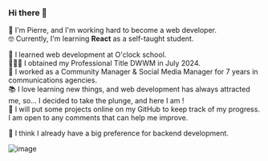 ### Hi there 👋

💬 I'm Pierre, and I'm working hard to become a web developer.  
🤓 Currently, I'm learning **React** as a self-taught student.  
  
🌱 I learned web development at O'clock school.  
👨🏻‍🎓 I obtained my Professional Title DWWM in July 2024.  
📱 I worked as a Community Manager & Social Media Manager for 7 years in communications agencies.  
📚 I love learning new things, and web development has always attracted me, so... I decided to take the plunge, and here I am !  
📄 I will put some projects online on my GitHub to keep track of my progress. I am open to any comments that can help me improve.  
  
🥰 I think I already have a big preference for backend development.

![image](https://img.shields.io/badge/PHP-777BB4?style=for-the-badge&logo=php&logoColor=white)

<!--
**PierreMorin4590/PierreMorin4590** is a ✨ _special_ ✨ repository because its `README.md` (this file) appears on your GitHub profile.

Here are some ideas to get you started:

- 🔭 I’m currently working on ...
- 🌱 I’m currently learning ...
- 👯 I’m looking to collaborate on ...
- 🤔 I’m looking for help with ...
- 💬 Ask me about ...
- 📫 How to reach me: ...
- 😄 Pronouns: ...
- ⚡ Fun fact: ...
-->
